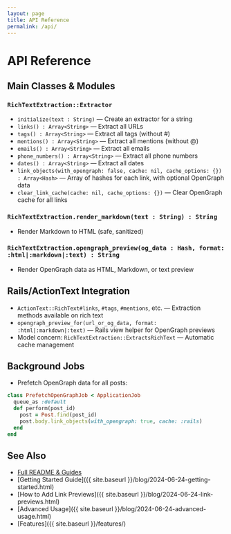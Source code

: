 ```yaml
---
layout: page
title: API Reference
permalink: /api/
---
```


# API Reference

## Main Classes & Modules

### `RichTextExtraction::Extractor`

- `initialize(text : String)` — Create an extractor for a string
- `links() : Array<String>` — Extract all URLs
- `tags() : Array<String>` — Extract all tags (without #)
- `mentions() : Array<String>` — Extract all mentions (without @)
- `emails() : Array<String>` — Extract all emails
- `phone_numbers() : Array<String>` — Extract all phone numbers
- `dates() : Array<String>` — Extract all dates
- `link_objects(with_opengraph: false, cache: nil, cache_options: {}) : Array<Hash>` — Array of hashes for each link, with optional OpenGraph data
- `clear_link_cache(cache: nil, cache_options: {})` — Clear OpenGraph cache for all links

### `RichTextExtraction.render_markdown(text : String) : String`
- Render Markdown to HTML (safe, sanitized)

### `RichTextExtraction.opengraph_preview(og_data : Hash, format: :html|:markdown|:text) : String`
- Render OpenGraph data as HTML, Markdown, or text preview

## Rails/ActionText Integration
- `ActionText::RichText#links`, `#tags`, `#mentions`, etc. — Extraction methods available on rich text
- `opengraph_preview_for(url_or_og_data, format: :html|:markdown|:text)` — Rails view helper for OpenGraph previews
- Model concern: `RichTextExtraction::ExtractsRichText` — Automatic cache management

## Background Jobs
- Prefetch OpenGraph data for all posts:

```ruby
class PrefetchOpenGraphJob < ApplicationJob
  queue_as :default
  def perform(post_id)
    post = Post.find(post_id)
    post.body.link_objects(with_opengraph: true, cache: :rails)
  end
end
```

## See Also
- [Full README & Guides](https://github.com/ceccec/rich_text_extraction#readme)
- [Getting Started Guide]({{ site.baseurl }}/blog/2024-06-24-getting-started.html)
- [How to Add Link Previews]({{ site.baseurl }}/blog/2024-06-24-link-previews.html)
- [Advanced Usage]({{ site.baseurl }}/blog/2024-06-24-advanced-usage.html)
- [Features]({{ site.baseurl }}/features/) 